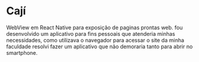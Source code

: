 # Cají
WebView em React Native para exposição de paginas prontas web. fou desenvolvido um aplicativo para fins pessoais que atenderia minhas necessidades, como utilizava o navegador para acessar  o site da minha faculdade resolvi fazer um aplicativo que não demoraria tanto para abrir no smartphone. 
